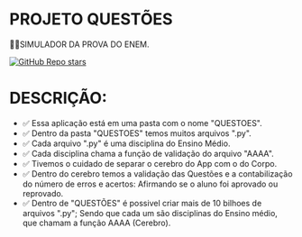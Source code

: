 # PROJETO QUESTÕES
👨‍⚖️SIMULADOR DA PROVA DO ENEM.

[![GitHub Repo stars](https://img.shields.io/badge/-REPOSITORIO%20INDISPONIVEL!-red)](https://github.com/VILHALVA)

# DESCRIÇÃO:

* ✅ Essa aplicação está em uma pasta com o nome "QUESTOES".
* ✅ Dentro da pasta "QUESTOES" temos muitos arquivos ".py".
* ✅ Cada arquivo ".py" é uma disciplina do Ensino Médio.
* ✅ Cada disciplina chama a função de validação do arquivo "AAAA".
* ✅ Tivemos o cuidado de separar o cerebro do App com o do Corpo.
* ✅ Dentro do cerebro temos a validação das Questões e a contabilização do número de erros e acertos: Afirmando se o aluno foi aprovado ou reprovado.
* ✅ Dentro de "QUESTÕES" é possivel criar mais de 10 bilhoes de arquivos ".py"; Sendo que cada um são disciplinas do Ensino médio, que chamam a função AAAA (Cerebro).


